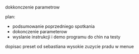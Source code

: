 dokkonczenie parametrow


plan:
- podsumowanie poprzedniego spotkania
- dokonczenie parameterow
- wyslanie instrukcji i demo programu do chin na testy

dopisac
preset od sebastiana
wysokie zuzycie pradu w menue